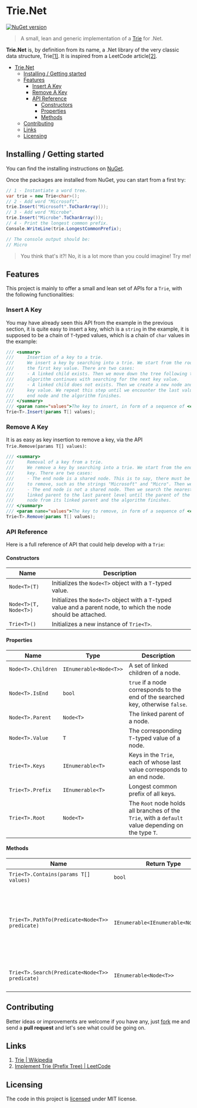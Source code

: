 # Trie.Net

[![NuGet version](https://badge.fury.io/nu/Trie.Net.Standard.svg)](https://badge.fury.io/nu/Trie.Net.Standard)

> A small, lean and generic implementation of a [Trie](https://en.wikipedia.org/w/index.php?title=Trie&oldid=897578302) for .Net.

**Trie.Net** is, by definition from its name, a .Net library of the very classic data structure, Trie[[1]](#links). It is inspired from a LeetCode article[[2]](#links).

- [Trie.Net](#trienet)
  - [Installing / Getting started](#installing--getting-started)
  - [Features](#features)
    - [Insert A Key](#insert-a-key)
    - [Remove A Key](#remove-a-key)
    - [API Reference](#api-reference)
      - [Constructors](#constructors)
      - [Properties](#properties)
      - [Methods](#methods)
  - [Contributing](#contributing)
  - [Links](#links)
  - [Licensing](#licensing)

## Installing / Getting started

You can find the installing instructions on [NuGet](https://www.nuget.org/packages/Trie.Net.Standard/).

Once the packages are installed from NuGet, you can start from a first try:

```csharp
// 1 - Instantiate a word tree.
var trie = new Trie<char>();
// 2 - Add word "Microsoft".
trie.Insert("Microsoft".ToCharArray());
// 3 - Add word "Microbe".
trie.Insert("Microbe".ToCharArray());
// 4 - Print the longest common prefix.
Console.WriteLine(trie.LongestCommonPrefix);

// The console output should be:
// Micro
```

> You think that's it?! No, it is a lot more than you could imagine! Try me!

## Features

This project is mainly to offer a small and lean set of APIs for a `Trie`, with the following functionalities:

### Insert A Key

You may have already seen this API from the example in the previous section, it is quite easy to insert a key, which is a `string` in the example, it is supposed to be a chain of `T`-typed values, which is a chain of `char` values in the example:

```csharp
/// <summary>
///     Insertion of a key to a trie.
///     We insert a key by searching into a trie. We start from the root and search a linked child, which corresponds to
///     the first key value. There are two cases:
///     - A linked child exists. Then we move down the tree following the linked children to the next child level. The
///     algorithm continues with searching for the next key value.
///     - A linked child does not exists. Then we create a new node and link it with the parent's link matching the current
///     key value. We repeat this step until we encounter the last value of the key, then we mark the current node as an
///     end node and the algorithm finishes.
/// </summary>
/// <param name="values">The key to insert, in form of a sequence of <code>T</code>-typed values.</param>
Trie<T>.Insert(params T[] values);
```

### Remove A Key

It is as easy as key insertion to remove a key, via the API `Trie.Remove(params T[] values)`:

```csharp
/// <summary>
///     Removal of a key from a trie.
///     We remove a key by searching into a trie. We start from the end node, which corresponds to the last value of the
///     key. There are two cases:
///     - The end node is a shared node. This is to say, there must be at least one other key that is prefixed by the key
///     to remove, such as the strings "Microsoft" and "Micro". Then we just remove the end mark of the current node.
///     - The end node is not a shared node. Then we search the nearest shared parent by moving up the tree following the
///     linked parent to the last parent level until the parent of the node has more than one child, then we remove the
///     node from its linked parent and the algorithm finishes.
/// </summary>
/// <param name="values">The key to remove, in form of a sequence of <code>T</code>-typed values.</param>
Trie<T>.Remove(params T[] values);
```

### API Reference

Here is a full reference of API that could help develop with a `Trie`:

#### Constructors

| Name                  | Description                                                                                                      |
| --------------------- | ---------------------------------------------------------------------------------------------------------------- |
| `Node<T>(T)`          | Initializes the `Node<T>` object with a `T`-typed value.                                                         |
| `Node<T>(T, Node<T>)` | Initializes the `Node<T>` object with a `T`-typed value and a parent node, to which the node should be attached. |
| `Trie<T>()`           | Initializes a new instance of `Trie<T>`.                                                                         |

#### Properties

| Name               | Type                   | Description                                                                                         |
| ------------------ | ---------------------- | --------------------------------------------------------------------------------------------------- |
| `Node<T>.Children` | `IEnumerable<Node<T>>` | A set of linked children of a node.                                                                 |
| `Node<T>.IsEnd`    | `bool`                 | `true` if a node corresponds to the end of the searched key, otherwise `false`.                     |
| `Node<T>.Parent`   | `Node<T>`              | The linked parent of a node.                                                                        |
| `Node<T>.Value`    | `T`                    | The corresponding `T`-typed value of a node.                                                        |
| `Trie<T>.Keys`     | `IEnumerable<T>`       | Keys in the `Trie`, each of whose last value corresponds to an end node.                            |
| `Trie<T>.Prefix`   | `IEnumerable<T>`       | Longest common prefix of all keys.                                                                  |
| `Trie<T>.Root`     | `Node<T>`              | The `Root` node holds all branches of the `Trie`, with a `default` value depending on the type `T`. |

#### Methods

| Name                                           | Return Type                         | Description                                                                                                                                                                                                                        |
| ---------------------------------------------- | ----------------------------------- | ---------------------------------------------------------------------------------------------------------------------------------------------------------------------------------------------------------------------------------- |
| `Trie<T>.Contains(params T[] values)`          | `bool`                              | Checks the existence of a key.                                                                                                                                                                                                     |
| `Trie<T>.PathTo(Predicate<Node<T>> predicate)` | `IEnumerable<IEnumerable<Node<T>>>` | Returns a list of path from the `Root` to a predicable node. The parameter `predicate` is a [`Predicate<Node<T>>`](https://docs.microsoft.com/en-us/dotnet/api/system.predicate-1) defining the criteria to predicate a `Node<T>`. |
| `Trie<T>.Search(Predicate<Node<T>> predicate)` | `IEnumerable<Node<T>>`              | Returns a list of node that satisfies the criteria of predicable node.                                                                                                                                                             |

## Contributing

Better ideas or improvements are welcome if you have any, just [fork](https://github.com/jingkecn/Trie.Net/fork) me and send a **pull request** and let's see what could be going on.

## Links

1. [Trie | Wikipedia](https://en.wikipedia.org/w/index.php?title=Trie&oldid=897578302)
2. [Implement Trie (Prefix Tree) | LeetCode](https://leetcode.com/articles/implement-trie-prefix-tree/)

## Licensing

The code in this project is [licensed](LICENSE) under MIT license.

